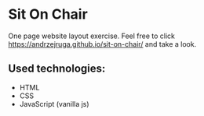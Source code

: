 # Sit On Chair

One page website layout exercise.
Feel free to click https://andrzejruga.github.io/sit-on-chair/ and take a look.

## Used technologies:
* HTML
* CSS
* JavaScript (vanilla js)
